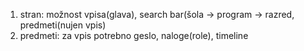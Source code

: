 1. stran: možnost vpisa(glava), search bar(šola -> program -> razred, predmeti(nujen vpis)
2. predmeti: za vpis potrebno geslo, naloge(role), timeline

